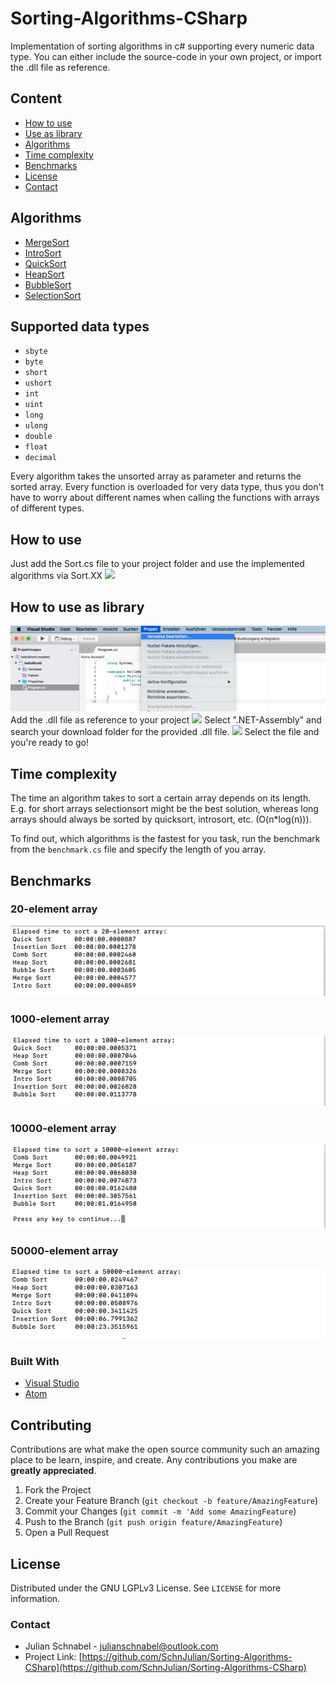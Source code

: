 # Sorting-Algorithms-CSharp
Implementation of sorting algorithms in c# supporting every numeric data type. You can either include the source-code in your own project, or import the .dll file as reference.

## Content
* [How to use](#use)
* [Use as library](#library)
* [Algorithms](#algorithms)
* [Time complexity](#time-complexity)
* [Benchmarks](#benchmarks)
* [License](#license)
* [Contact](#contact)


## Algorithms <a name="algorithms"></a>

* [MergeSort](https://en.wikipedia.org/wiki/Merge_sort)
* [IntroSort](https://en.wikipedia.org/wiki/Introsort)
* [QuickSort](https://en.wikipedia.org/wiki/Quicksort)
* [HeapSort](https://en.wikipedia.org/wiki/Heapsort)
* [BubbleSort](https://en.wikipedia.org/wiki/Bubble_sort)
* [SelectionSort](https://en.wikipedia.org/wiki/Selection_sort)

## Supported data types <a name="datatype"></a>

* `sbyte`
* `byte`
* `short`
* `ushort`
* `int`
* `uint`
* `long`
* `ulong`
* `double`
* `float`
* `decimal`

Every algorithm takes the unsorted array as parameter and returns the sorted array.
Every function is overloaded for very data type, thus you don't have to worry about different names when calling the functions with arrays of different types.


## How to use <a name="use"></a>
Just add the Sort.cs file to your project folder and use the implemented algorithms via Sort.XX
![](Tutorial/tutorial2.gif)

## How to use as library <a name="library"></a>
![](Tutorial/Tutorial1.png)
Add the .dll file as reference to your project
![](Tutorial/Tutorial3.png)
Select ".NET-Assembly" and search your download folder for the provided .dll file.
![](Tutorial/Tutorial2.png)
Select the file and you're ready to go!

## Time complexity
The time an algorithm takes to sort a certain array depends on its length. E.g. for short arrays selectionsort might be the best solution, whereas long arrays should always be sorted by quicksort, introsort, etc. (O(n*log(n))).

To find out, which algorithms is the fastest for you task, run the benchmark from the `benchmark.cs` file and specify the length of you array.

## Benchmarks
### 20-element array
![](Tutorial/Benchmarks/20.png)
### 1000-element array
![](Tutorial/Benchmarks/1000.png)
### 10000-element array
![](Tutorial/Benchmarks/10000.png)
### 50000-element array
![](Tutorial/Benchmarks/50000.png)



### Built With
* [Visual Studio](https://visualstudio.microsoft.com)
* [Atom](https://atom.io/)

<!-- CONTRIBUTING -->
## Contributing

Contributions are what make the open source community such an amazing place to be learn, inspire, and create. Any contributions you make are **greatly appreciated**.

1. Fork the Project
2. Create your Feature Branch (`git checkout -b feature/AmazingFeature`)
3. Commit your Changes (`git commit -m 'Add some AmazingFeature`)
4. Push to the Branch (`git push origin feature/AmazingFeature`)
5. Open a Pull Request

<!-- LICENSE -->
## License

Distributed under the GNU LGPLv3 License. See `LICENSE` for more information.

<!-- CONTACT -->
### Contact

* Julian Schnabel - julianschnabel@outlook.com
* Project Link: [https://github.com/SchnJulian/Sorting-Algorithms-CSharp](https://github.com/SchnJulian/Sorting-Algorithms-CSharp)
